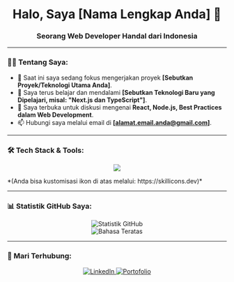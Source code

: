 <h1 align="center">Halo, Saya [Nama Lengkap Anda] 👋</h1>
<h3 align="center">Seorang Web Developer Handal dari Indonesia</h3>

---

### 👨‍💻 Tentang Saya:
- 🔭 Saat ini saya sedang fokus mengerjakan proyek **[Sebutkan Proyek/Teknologi Utama Anda]**.
- 🌱 Saya terus belajar dan mendalami **[Sebutkan Teknologi Baru yang Dipelajari, misal: "Next.js dan TypeScript"]**.
- 💬 Saya terbuka untuk diskusi mengenai **React, Node.js, Best Practices dalam Web Development**.
- 📫 Hubungi saya melalui email di **[alamat.email.anda@gmail.com]**.

---

### 🛠️ Tech Stack & Tools:
<p align="center">
  <a href="https://skillicons.dev">
    <img src="https://skillicons.dev/icons?i=html,css,javascript,typescript,react,nextjs,nodejs,express,mongodb,mysql,git,docker,figma&perline=5" />
  </a>
</p>
*(Anda bisa kustomisasi ikon di atas melalui: https://skillicons.dev)*

---

### 📊 Statistik GitHub Saya:
<p align="center">
  <img src="https://github-readme-stats.vercel.app/api?username=[USERNAME-GITHUB-ANDA]&show_icons=true&theme=tokyonight&locale=id" alt="Statistik GitHub" />
  <br/>
  <img src="https://github-readme-stats.vercel.app/api/top-langs/?username=[USERNAME-GITHUB-ANDA]&layout=compact&theme=tokyonight&locale=id" alt="Bahasa Teratas" />
</p>

---

### 🔗 Mari Terhubung:
<p align="center">
  <a href="https://www.linkedin.com/in/[USERNAME-LINKEDIN-ANDA]" target="_blank">
    <img src="https://img.shields.io/badge/LinkedIn-0077B5?style=for-the-badge&logo=linkedin&logoColor=white" alt="LinkedIn"/>
  </a>
  <a href="https://[WEBSITE-PORTOFOLIO-ANDA].com" target="_blank">
    <img src="https://img.shields.io/badge/Portofolio-333333?style=for-the-badge&logo=react&logoColor=61DAFB" alt="Portofolio"/>
  </a>
</p>
